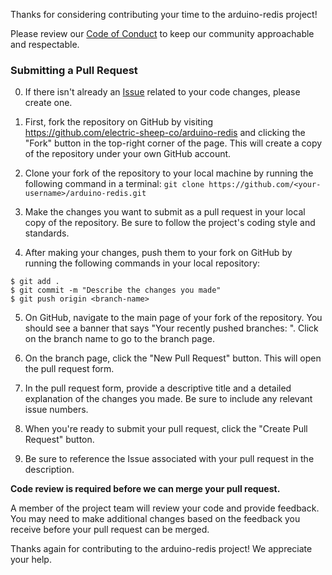 Thanks for considering contributing your time to the arduino-redis project!

Please review our [Code of Conduct](./CODE_OF_CONDUCT.md) to keep our community approachable and respectable.

### Submitting a Pull Request

0. If there isn't already an [Issue](https://github.com/electric-sheep-co/arduino-redis/issues) related to your code changes, please create one.

1. First, fork the repository on GitHub by visiting https://github.com/electric-sheep-co/arduino-redis and clicking the "Fork" button in the top-right corner of the page. This will create a copy of the repository under your own GitHub account.

2. Clone your fork of the repository to your local machine by running the following command in a terminal: `git clone https://github.com/<your-username>/arduino-redis.git`

3. Make the changes you want to submit as a pull request in your local copy of the repository. Be sure to follow the project's coding style and standards.

4. After making your changes, push them to your fork on GitHub by running the following commands in your local repository:

```
$ git add .
$ git commit -m "Describe the changes you made"
$ git push origin <branch-name>
```

5. On GitHub, navigate to the main page of your fork of the repository. You should see a banner that says "Your recently pushed branches: <branch-name>". Click on the branch name to go to the branch page.

6. On the branch page, click the "New Pull Request" button. This will open the pull request form.

7. In the pull request form, provide a descriptive title and a detailed explanation of the changes you made. Be sure to include any relevant issue numbers.

8. When you're ready to submit your pull request, click the "Create Pull Request" button.
  
9. Be sure to reference the Issue associated with your pull request in the description.

**Code review is required before we can merge your pull request.** 
  
A member of the project team will review your code and provide feedback. You may need to make additional changes based on the feedback you receive before your pull request can be merged.

Thanks again for contributing to the arduino-redis project! We appreciate your help.
